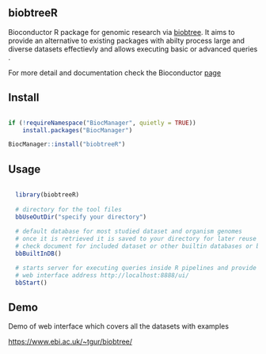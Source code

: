 ## biobtreeR 

Bioconductor R package for genomic research via [biobtree](https://github.com/tamerh/biobtree). It aims to provide an alternative to existing packages with abilty process large and diverse datasets effectievly and allows executing basic or advanced queries .

For more detail and documentation check the Bioconductor [page](https://bioconductor.org/packages/3.11/bioc/html/biobtreeR.html)


## Install
```r

if (!requireNamespace("BiocManager", quietly = TRUE))
    install.packages("BiocManager")

BiocManager::install("biobtreeR")

```

## Usage

```r
  
  library(biobtreeR)
  
  # directory for the tool files 
  bbUseOutDir("specify your directory")
  
  # default database for most studied dataset and organism genomes 
  # once it is retrieved it is saved to your directory for later reuse
  # check document for included dataset or other builtin databases or build custom data
  bbBuiltInDB()

  # starts server for executing queries inside R pipelines and provide web ui for expolaration with examples
  # web interface address http://localhost:8888/ui/
  bbStart()

```

## Demo

Demo of web interface which covers all the datasets with examples

https://www.ebi.ac.uk/~tgur/biobtree/